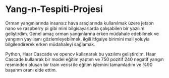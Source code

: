 # Yang-n-Tespiti-Projesi
Orman yangınlarında insansız hava araçlarında kullanılmak üzere jetson nano ve raspberry pi gibi mini bilgisayarlarda çalışabilen bir yazılım geliştirdim. Genel amaç orman yangınlarına erken müdahale edebilmek ve yangının yayılışını gözlemleyebilmek, ilgili itfgaiye birimini mail yoluyla bilgilendirerek erken müdahaleyi sağlamak.

Python, Haar Cascade ve opencv kullanarak bu yazılımı geliştirdim.
Haar Cascade kullanrak bir model eğitim yaptım ve 750 pozitif 240 negatif yangın resminden oluşan bir train verisi ile eğitim işlemini tamamladım ve %90 başarım oranı elde ettim.
